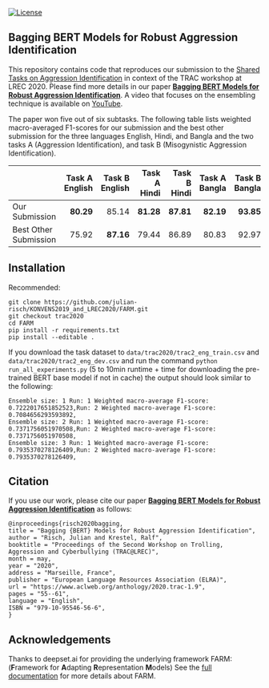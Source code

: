 [![License](https://img.shields.io/github/license/deepset-ai/farm)](https://github.com/deepset-ai/FARM/blob/master/LICENSE)

## Bagging BERT Models for Robust Aggression Identification

This repository contains code that reproduces our submission to the [Shared Tasks on Aggression Identification](https://sites.google.com/view/trac2/shared-task) in context of the TRAC workshop at LREC 2020. Please find more details in our paper [**Bagging BERT Models for Robust Aggression Identification**](https://hpi.de/fileadmin/user_upload/fachgebiete/naumann/people/risch/risch2020bagging.pdf). A video that focuses on the ensembling technique is available on [YouTube](https://www.youtube.com/watch?v=W3056xbZmus).

The paper won five out of six subtasks. The following table lists weighted macro-averaged F1-scores for our submission and the best other submission for the three languages English, Hindi, and Bangla and the two tasks A (Aggression Identification), and task B (Misogynistic Aggression Identification).

|                       |Task A English|Task B English|Task A Hindi|Task B Hindi|Task A Bangla|Task B Bangla|
| ---                   | ---: | ---: | ---: | ---: | ---: | ---: |
| Our Submission        |**80.29** |85.14 |**81.28** |**87.81** |**82.19** |**93.85** |
| Best Other Submission |75.92 |**87.16** |79.44 |86.89 |80.83 |92.97 |

## Installation

Recommended:

    git clone https://github.com/julian-risch/KONVENS2019_and_LREC2020/FARM.git
    git checkout trac2020
    cd FARM
    pip install -r requirements.txt
    pip install --editable .

If you download the task dataset to ```data/trac2020/trac2_eng_train.csv``` and ```data/trac2020/trac2_eng_dev.csv``` and run the command ```python run_all_experiments.py``` (5 to 10min runtime + time for downloading the pre-trained BERT base model if not in cache) the output should look similar to the following:

    Ensemble size: 1 Run: 1 Weighted macro-average F1-score:  0.7222017651852523,Run: 2 Weighted macro-average F1-score:  0.7084656293593892,
    Ensemble size: 2 Run: 1 Weighted macro-average F1-score:  0.7371756051970508,Run: 2 Weighted macro-average F1-score:  0.7371756051970508,
    Ensemble size: 3 Run: 1 Weighted macro-average F1-score:  0.7935370278126409,Run: 2 Weighted macro-average F1-score:  0.7935370278126409,

## Citation

If you use our work, please cite our paper [**Bagging BERT Models for Robust Aggression Identification**](https://hpi.de/fileadmin/user_upload/fachgebiete/naumann/people/risch/risch2020bagging.pdf) as follows:

    @inproceedings{risch2020bagging,
    title = "Bagging {BERT} Models for Robust Aggression Identification",
    author = "Risch, Julian and Krestel, Ralf",
    booktitle = "Proceedings of the Second Workshop on Trolling, Aggression and Cyberbullying (TRAC@LREC)",
    month = may,
    year = "2020",
    address = "Marseille, France",
    publisher = "European Language Resources Association (ELRA)",
    url = "https://www.aclweb.org/anthology/2020.trac-1.9",
    pages = "55--61",
    language = "English",
    ISBN = "979-10-95546-56-6",
    }

## Acknowledgements

Thanks to deepset.ai for providing the underlying framework FARM: (**F**ramework for **A**dapting **R**epresentation **M**odels)
See the [full documentation](https://farm.deepset.ai) for more details about FARM.
